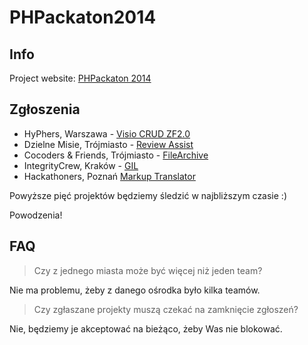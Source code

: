 PHPackaton2014
==============

## Info

Project website: [PHPackaton 2014](http://phpers.github.io/phpackaton)

## Zgłoszenia

* HyPhers, Warszawa - [Visio CRUD ZF2.0](https://github.com/HyPhers/hyphers-visio-crud-zf2)
* Dzielne Misie, Trójmiasto - [Review Assist](https://github.com/dzielne-misie/review-assist)
* Cocoders & Friends, Trójmiasto - [FileArchive](https://github.com/cocoders/FileArchive)
* IntegrityCrew, Kraków - [GIL](https://github.com/integritycrew/gil/)
* Hackathoners, Poznań [Markup Translator](https://github.com/hackathoners/markup-translator)
 
Powyższe pięć projektów będziemy śledzić w najbliższym czasie :)

Powodzenia!

## FAQ

> Czy z jednego miasta może być więcej niż jeden team?

Nie ma problemu, żeby z danego ośrodka było kilka teamów.

> Czy zgłaszane projekty muszą czekać na zamknięcie zgłoszeń?

Nie, będziemy je akceptować na bieżąco, żeby Was nie blokować.
